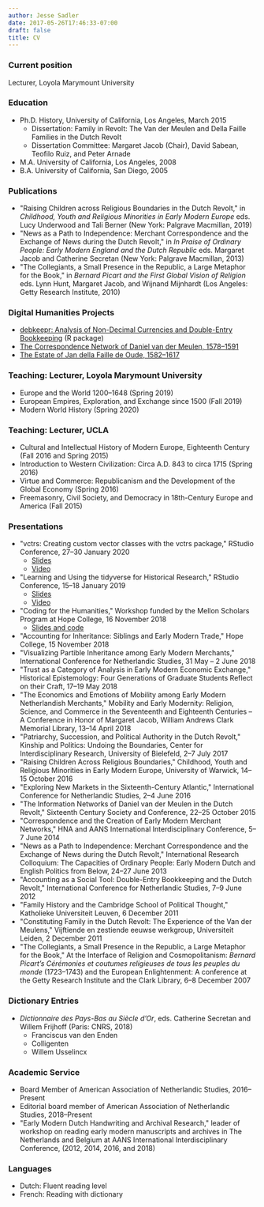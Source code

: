 ```yaml
---
author: Jesse Sadler
date: 2017-05-26T17:46:33-07:00
draft: false
title: CV
---
```


### Current position
Lecturer, Loyola Marymount University

### Education
- Ph.D. History, University of California, Los Angeles, March 2015
	* Dissertation: Family in Revolt: The Van der Meulen and Della Faille Families in the Dutch Revolt
	* Dissertation Committee: Margaret Jacob (Chair), David Sabean, Teofilo Ruiz, and Peter Arnade
- M.A. University of California, Los Angeles, 2008
- B.A. University of California, San Diego, 2005

### Publications
- "Raising Children across Religious Boundaries in the Dutch Revolt," in *Childhood, Youth and Religious Minorities in Early Modern Europe* eds. Lucy Underwood and Tali Berner (New York: Palgrave Macmillan, 2019)
- "News as a Path to Independence: Merchant Correspondence and the Exchange of News during the Dutch Revolt," in *In Praise of Ordinary People: Early Modern England and the Dutch Republic* eds. Margaret Jacob and Catherine Secretan (New York: Palgrave Macmillan, 2013)
- "The Collegiants, a Small Presence in the Republic, a Large Metaphor for the Book," in *Bernard Picart and the First Global Vision of Religion* eds. Lynn Hunt, Margaret Jacob, and Wijnand Mijnhardt (Los Angeles: Getty Research Institute, 2010)

### Digital Humanities Projects
- [debkeepr: Analysis of Non-Decimal Currencies and Double-Entry Bookkeeping](https://jessesadler.github.io/debkeepr/) (R package)
- [The Correspondence Network of Daniel van der Meulen, 1578–1591](https://jessesadler.com/project/dvdm-correspondence)
- [The Estate of Jan della Faille de Oude, 1582–1617](https://jessesadler.com/project/df-inheritance/)

### Teaching: Lecturer, Loyola Marymount University
- Europe and the World 1200–1648 (Spring 2019)
- European Empires, Exploration, and Exchange since 1500 (Fall 2019)
- Modern World History (Spring 2020)

### Teaching: Lecturer, UCLA
- Cultural and Intellectual History of Modern Europe, Eighteenth Century (Fall 2016 and Spring 2015)
- Introduction to Western Civilization: Circa A.D. 843 to circa 1715 (Spring 2016)
- Virtue and Commerce: Republicanism and the Development of the Global Economy (Spring 2016)
- Freemasonry, Civil Society, and Democracy in 18th-Century Europe and America (Fall 2015)

### Presentations
- "vctrs: Creating custom vector classes with the vctrs package," RStudio Conference, 27–30 January 2020
	- [Slides](/slides/RStudio2020.pdf)
	- [Video](https://resources.rstudio.com/rstudio-conf-2020/vctrs-creating-custom-vector-classes-with-the-vctrs-package-jesse-sadler)
- "Learning and Using the tidyverse for Historical Research," RStudio Conference, 15–18 January 2019
	- [Slides](/slides/RStudio2019.pdf)
	- [Video](https://resources.rstudio.com/rstudio-conf-2019/learning-and-using-the-tidyverse-for-historical-research)
- "Coding for the Humanities," Workshop funded by the Mellon Scholars Program at Hope College, 16 November 2018
	- [Slides and code](https://github.com/jessesadler/hope-intro2r)
- "Accounting for Inheritance: Siblings and Early Modern Trade," Hope College, 15 November 2018
- "Visualizing Partible Inheritance among Early Modern Merchants," International Conference for Netherlandic Studies, 31 May – 2 June 2018
- "Trust as a Category of Analysis in Early Modern Economic Exchange," Historical Epistemology: Four Generations of Graduate Students Reflect on their Craft, 17–19 May 2018
- "The Economics and Emotions of Mobility among Early Modern Netherlandish Merchants," Mobility and Early Modernity: Religion, Science, and Commerce in the Seventeenth and Eighteenth Centuries – A Conference in Honor of Margaret Jacob, William Andrews Clark Memorial Library, 13–14 April 2018
- "Patriarchy, Succession, and Political Authority in the Dutch Revolt," Kinship and Politics: Undoing the Boundaries, Center for Interdisciplinary Research, University of Bielefeld, 2–7 July 2017
- "Raising Children Across Religious Boundaries," Childhood, Youth and Religious Minorities in Early Modern Europe, University of Warwick, 14–15 October 2016
- "Exploring New Markets in the Sixteenth-Century Atlantic," International Conference for Netherlandic Studies, 2–4 June 2016
- "The Information Networks of Daniel van der Meulen in the Dutch Revolt," Sixteenth Century Society and Conference, 22–25 October 2015
- "Correspondence and the Creation of Early Modern Merchant Networks," HNA and AANS International Interdisciplinary Conference, 5–7 June 2014
- "News as a Path to Independence: Merchant Correspondence and the Exchange of News during the Dutch Revolt," International Research Colloquium: The Capacities of Ordinary People: Early Modern Dutch and English Politics from Below, 24–27 June 2013
- "Accounting as a Social Tool: Double-Entry Bookkeeping and the Dutch Revolt," International Conference for Netherlandic Studies, 7–9 June 2012
- "Family History and the Cambridge School of Political Thought," Katholieke Universiteit Leuven, 6 December 2011
- "Constituting Family in the Dutch Revolt: The Experience of the Van der Meulens," Vijftiende en zestiende eeuwse werkgroup, Universiteit Leiden, 2 December 2011
- "The Collegiants, a Small Presence in the Republic, a Large Metaphor for the Book," At the Interface of Religion and Cosmopolitanism: *Bernard Picart’s Cérémonies et coutumes religieuses de tous les peuples du monde* (1723–1743) and the European Enlightenment: A conference at the Getty Research Institute and the Clark Library, 6–8 December 2007

### Dictionary Entries
- *Dictionnaire des Pays-Bas au Siècle d’Or*, eds. Catherine Secretan and Willem Frijhoff (Paris: CNRS, 2018)
	- Franciscus van den Enden
	- Colligenten
	- Willem Usselincx

### Academic Service
- Board Member of American Association of Netherlandic Studies, 2016–Present
- Editorial board member of American Association of Netherlandic Studies, 2018–Present
- "Early Modern Dutch Handwriting and Archival Research," leader of workshop on reading early modern manuscripts and archives in The Netherlands and Belgium at AANS International Interdisciplinary Conference, (2012, 2014, 2016, and 2018)

### Languages
- Dutch: Fluent reading level
- French: Reading with dictionary